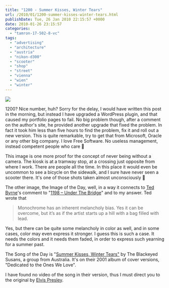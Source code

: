 ```yaml
---
title: "1200 - Summer Kisses, Winter Tears"
url: /2010/01/1200-summer-kisses-winter-tears.html
publishDate: Tue, 26 Jan 2010 22:15:57 +0000
date: 2010-01-26 23:15:57
categories: 
  - "tamron-17-502-8-vc"
tags: 
  - "advertising"
  - "architecture"
  - "austria"
  - "nikon-d300"
  - "scooter"
  - "shop"
  - "street"
  - "vienna"
  - "wien"
  - "winter"
---
```

<a target="_blank" href="https://d25zfm9zpd7gm5.cloudfront.net/1200x1200/2010/20100125_083828_ps.jpg"><img src="https://d25zfm9zpd7gm5.cloudfront.net/0600x0600/2010/20100125_083828_ps.jpg" /></a>

1200? Nice number, huh? Sorry for the delay, I would have written this post in the morning, but instead I have upgraded a WordPress plugin, and that caused my portfolio pages to fail. No big problem though, after a comment on the author's site, he provided another upgrade that fixed the problem. In fact it took him less than five hours to find the problem, fix it and roll out a new version. This is quite remarkable, try to get that from Microsoft, Oracle or any other big company. I love Free Software. No useless management, instead competent people who care 🙂

<a target="_blank" href="https://d25zfm9zpd7gm5.cloudfront.net/1200x1200/2010/20100125_085836_ps.jpg"><img style="margin: 0pt 0px 0pt 10px; float: right;" src="https://d25zfm9zpd7gm5.cloudfront.net/0150x0150/2010/20100125_085836_ps.jpg" alt="" border="0" /></a> This image is one more proof for the concept of never being without a camera. The kiosk is at a tramway stop, at a crossing just opposite from where I work. There are people all the time. In this place it would even be uncommon to see a bicycle on the sidewalk, and I sure have never seen a scooter there. It's one of those shots taken almost unconsciously 🙂

The other image, the Image of the Day, well, in a way it connects to <a target="_blank" href="http://imagefiction.blogspot.com/">Ted Byrne</a>'s comment to "<a target="_blank" href="/2010/01/1198-under-the-bridge.html">1198 – Under The Bridge</a>" and to my answer. Ted wrote that 

<blockquote>Monochrome has an inherent melancholy bias. Yes it can be overcome, but it’s as if the artist starts up a hill with a bag filled with lead.</blockquote>

Yes, but there can be quite some melancholy in color as well, and in some cases, color may even express it stronger. I guess this is such a case. It needs the colors and it needs them faded, in order to express such yearning for a summer past.

 The Song of the Day is "<a target="_blank" href="http://www.lyricsmode.com/lyrics/e/elvis_presley/summer_kisses_winter_tears.html">Summer Kisses, Winter Tears"</a> by The Blackeyed Susans, a group from Australia. It's on their 2001 album of cover versions, "Dedicated to the Ones We Love".

I have found no video of the song in their version, thus I must direct you to the original by <a target="_blank" href="http://www.youtube.com/watch?v=Rc1PYPZYy0c">Elvis Presley</a>.

